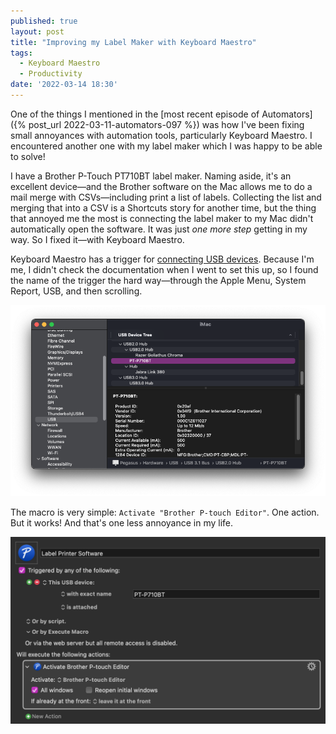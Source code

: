 ```yaml
---
published: true
layout: post
title: "Improving my Label Maker with Keyboard Maestro"
tags:
  - Keyboard Maestro
  - Productivity
date: '2022-03-14 18:30'
---
```


One of the things I mentioned in the [most recent episode of Automators]({% post_url 2022-03-11-automators-097 %}) was how I've been fixing small annoyances with automation tools, particularly Keyboard Maestro. I encountered another one with my label maker which I was happy to be able to solve!

I have a Brother P-Touch PT710BT label maker. Naming aside, it's an excellent device—and the Brother software on the Mac allows me to do a mail merge with CSVs—including print a list of labels. Collecting the list and merging that into a CSV is a Shortcuts story for another time, but the thing that annoyed me the most is connecting the label maker to my Mac didn't automatically open the software. It was just _one more step_ getting in my way. So I fixed it—with Keyboard Maestro.


<!--more-->

Keyboard Maestro has a trigger for [connecting USB devices](https://wiki.keyboardmaestro.com/trigger/USB_Device). Because I'm me, I didn't check the documentation when I went to set this up, so I found the name of the trigger the hard way—through the Apple Menu, System Report, USB, and then scrolling.

![My Label Maker in the System Report](/assets/2022/macos_usb_devices.png)

The macro is very simple: `Activate "Brother P-touch Editor"`. One action. But it works! And that's one less annoyance in my life.

![Keyboard Maestro Macro to activate the label maker software when the device is connected](/assets/2022/keyboard-maestro-activate-application.png)